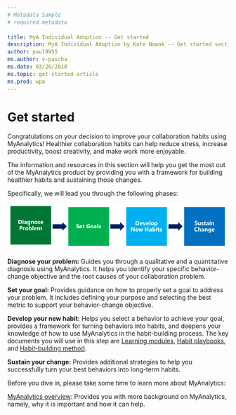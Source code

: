 ```yaml
---
# Metadata Sample
# required metadata

title: MyA Individual Adoption -- Get started
description: MyA Individual Adoption by Kate Nowak -- Get started section
author: paul9955
ms.author: v-pascha
ms.date: 03/26/2018
ms.topic: get-started-article
ms.prod: wpa
---
```


# Get started
Congratulations on your decision to improve your collaboration habits using MyAnalytics! Healthier collaboration habits can help reduce stress, increase productivity, boost creativity, and make work more enjoyable.

The information and resources in this section will help you get the most out of the MyAnalytics product by providing you with a framework for building healthier habits and sustaining those changes. 

Specifically, we will lead you through the following phases:

<img src="../../../Images/Adopt-indiv-0.PNG" alt="MyAnalytics change steps">

**Diagnose your problem:** Guides you through a qualitative and a quantitative diagnosis using MyAnalytics. It helps you identify your specific behavior-change objective and the root causes of your collaboration problem.

**Set your goal:** Provides guidance on how to properly set a goal to address your problem. It includes defining your purpose and selecting the best metric to support your behavior-change objective.

**Develop your new habit:** Helps you select a behavior to achieve your goal, provides a framework for turning behaviors into habits, and deepens your knowledge of how to use MyAnalytics in the habit-building process. The key documents you will use in this step are [Learning modules](Adopt-Learning-modules.md), [Habit playbooks](Adopt-Habit-playbooks.md), and [Habit-building method](Adopt-Habit-building-method.md).

**Sustain your change:** Provides additional strategies to help you successfully turn your best behaviors into long-term habits.

Before you dive in, please take some time to learn more about MyAnalytics:

[MyAnalytics overview](https://sway.com/K5EOvoLYrGUil5H1?ref=Link): Provides you with more background on MyAnalytics, namely, why it is important and how it can help.

<!--
REVIVE THIS AFTER GETTING LINK TO POSTED VIDEO! 
MyAnalytics product demo video: This provides you with a detailed tour of the MyAnalytics dashboard and Outlook add-in.
CHANGE THIS!
-->

<!-- REVIVE THIS PARAGRAPH AFTER ADDING LINK! 
Throughout your journey, don’t forget you can visit [add link] to find the definitions of MyAnalytics terms and metrics.
CHANGE THIS!
-->
